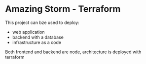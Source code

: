 # Amazing Storm - Terraform

This project can bze used to deploy:
 - web application 
 - backend with a database
 - infrastructure as a code
 
 Both frontend and backend are node, architecture is deployed with terraform
 
 
 ## 